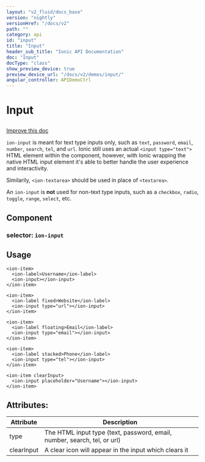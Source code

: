 ```yaml
---
layout: "v2_fluid/docs_base"
version: "nightly"
versionHref: "/docs/v2"
path: ""
category: api
id: "input"
title: "Input"
header_sub_title: "Ionic API Documentation"
doc: "Input"
docType: "class"
show_preview_device: true
preview_device_url: "/docs/v2/demos/input/"
angular_controller: APIDemoCtrl 
---
```










<h1 class="api-title">
<a class="anchor" name="input" href="#input"></a>

Input






</h1>

<a class="improve-v2-docs" href="http://github.com/driftyco/ionic/edit/2.0//ionic/components/input/input.ts#L13">
Improve this doc
</a>






<p><code>ion-input</code> is meant for text type inputs only, such as <code>text</code>,
<code>password</code>, <code>email</code>, <code>number</code>, <code>search</code>, <code>tel</code>, and <code>url</code>. Ionic
still uses an actual <code>&lt;input type=&quot;text&quot;&gt;</code> HTML element within the
component, however, with Ionic wrapping the native HTML input
element it&#39;s able to better handle the user experience and
interactivity.</p>
<p>Similarily, <code>&lt;ion-textarea&gt;</code> should be used in place of <code>&lt;textarea&gt;</code>.</p>
<p>An <code>ion-input</code> is <strong>not</strong> used for non-text type inputs, such as a
<code>checkbox</code>, <code>radio</code>, <code>toggle</code>, <code>range</code>, <code>select</code>, etc.</p>


<h2><a class="anchor" name="Component" href="#Component"></a>Component</h2>
<h3>selector: <code>ion-input</code></h3>
<!-- @usage tag -->

<h2><a class="anchor" name="usage" href="#usage"></a>Usage</h2>

<pre><code class="lang-html">&lt;ion-item&gt;
  &lt;ion-label&gt;Username&lt;/ion-label&gt;
  &lt;ion-input&gt;&lt;/ion-input&gt;
&lt;/ion-item&gt;

&lt;ion-item&gt;
  &lt;ion-label fixed&gt;Website&lt;/ion-label&gt;
  &lt;ion-input type=&quot;url&quot;&gt;&lt;/ion-input&gt;
&lt;/ion-item&gt;

&lt;ion-item&gt;
  &lt;ion-label floating&gt;Email&lt;/ion-label&gt;
  &lt;ion-input type=&quot;email&quot;&gt;&lt;/ion-input&gt;
&lt;/ion-item&gt;

&lt;ion-item&gt;
  &lt;ion-label stacked&gt;Phone&lt;/ion-label&gt;
  &lt;ion-input type=&quot;tel&quot;&gt;&lt;/ion-input&gt;
&lt;/ion-item&gt;

&lt;ion-item clearInput&gt;
  &lt;ion-input placeholder=&quot;Username&quot;&gt;&lt;/ion-input&gt;
&lt;/ion-item&gt;
</code></pre>




<!-- @property tags -->

<h2><a class="anchor" name="attributes" href="#attributes"></a>Attributes:</h2>
<table class="table" style="margin:0;">
<thead>
<tr>
<th>Attribute</th>









<th>Description</th>
</tr>
</thead>
<tbody>

<tr>
<td>
type
</td>



<td>
The HTML input type (text, password, email, number, search, tel, or url)
</td>
</tr>

<tr>
<td>
clearInput
</td>



<td>
A clear icon will appear in the input which clears it

</td>
</tr>

</tbody>
</table>



<!-- instance methods on the class --><!-- related link --><!-- end content block -->


<!-- end body block -->

